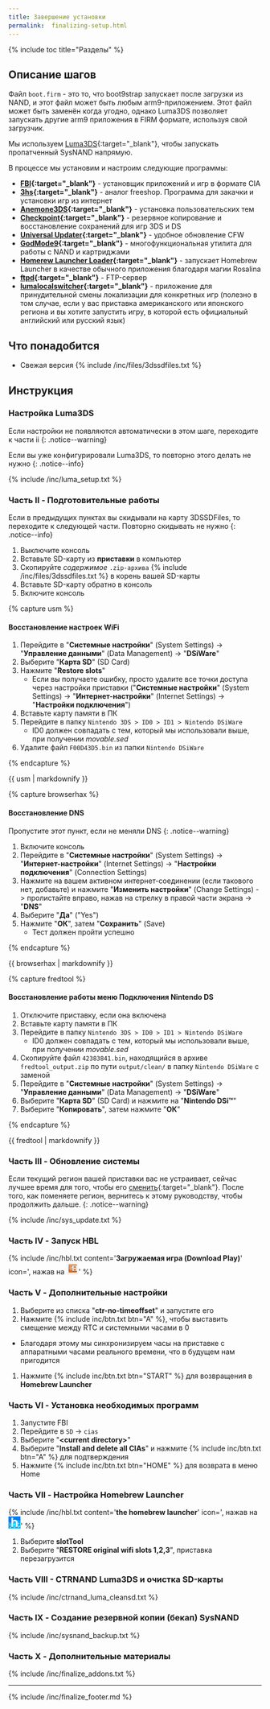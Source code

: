 ```yaml
---
title: Завершение установки
permalink:  finalizing-setup.html
---
```


{% include toc title="Разделы" %}

## Описание шагов

Файл `boot.firm` - это то, что boot9strap запускает после загрузки из NAND, и этот файл может быть любым arm9-приложением. Этот файл может быть заменён когда угодно, однако Luma3DS позволяет запускать другие arm9 приложения в FIRM формате, используя свой загрузчик.

Мы используем [Luma3DS](https://github.com/LumaTeam/Luma3DS/releases){:target="_blank"}, чтобы запускать пропатченный SysNAND напрямую.

В процессе мы установим и настроим следующие программы:      

+ **[FBI](https://github.com/TheRealZora/FBI-Reloaded/releases){:target="_blank"}** - установщик приложений и игр в формате CIA
+ **[3hs](https://hshop.erista.me/3hs){:target="_blank"}** - аналог freeshop. Программа для закачки и установки игр из интернет
+ **[Anemone3DS](https://github.com/astronautlevel2/Anemone3DS/releases){:target="_blank"}** - установка пользовательских тем
+ **[Checkpoint](https://github.com/FlagBrew/Checkpoint/releases){:target="_blank"}** - резервное копирование и восстановление сохранений для игр 3DS и DS
+ **[Universal Updater](https://github.com/Universal-Team/Universal-Updater/releases){:target="_blank"}** - удобное обновление CFW
+ **[GodMode9](){:target="_blank"}** - многофункциональная утилита для работы с NAND и картриджами
+ **[Homerew Launcher Loader](https://github.com/mariohackandglitch/homebrew_launcher_dummy/releases/latest){:target="_blank"}** - запускает Homebrew Launcher в качестве обычного приложения благодаря магии Rosalina
+ **[ftpd](https://github.com/mtheall/ftpd/releases){:target="_blank"}** - FTP-сервер 
+ **[lumalocalswitcher](https://github.com/Possum/LumaLocaleSwitcher/releases){:target="_blank"}** - приложение для принудительной смены локализации для конкретных игр (полезно в том случае, если у вас приставка американского или японского региона и вы хотите запустить игру, в которой есть официальный английский или русский язык)

## Что понадобится

* Свежая версия {% include /inc/files/3dssdfiles.txt %}

## Инструкция

### Настройка Luma3DS

Если настройки не появляются автоматически в этом шаге, переходите к части ii
{: .notice--warning}

Если вы уже конфигурировали Luma3DS, то повторно этого делать не нужно
{: .notice--info}

{% include /inc/luma_setup.txt %}

### Часть II - Подготовительные работы

Если в предыдущих пунктах вы скидывали на карту 3DSSDFiles, то переходите к следующей части. Повторно скидывать не нужно
{: .notice--info}

1. Выключите консоль
1. Вставьте SD-карту из **приставки** в компьютер
1. Скопируйте _содержимое_ `.zip-архива` {% include /inc/files/3dssdfiles.txt %} в корень вашей SD-карты
1. Вставьте SD-карту обратно в консоль
1. Включите консоль

{% capture usm %}

#### Восстановление настроек WiFi

1. Перейдите в "**Системные настройки**" (System Settings) -> "**Управление данными**" (Data Management) -> "**DSiWare**"
1. Выберите "**Карта SD**" (SD Card)
1. Нажмите "**Restore slots**"
	 * Если вы получаете ошибку, просто удалите все точки доступа через настройки приставки ("**Системные настройки**" (System Settings) -> "**Интернет-настройки**" (Internet Settings) -> "**Настройки подключения**")
1. Вставьте карту памяти в ПК 
1. Перейдите в папку `Nintendo 3DS > ID0 > ID1 > Nintendo DSiWare`
    * ID0 должен совпадать с тем, который мы использовали выше, при получении *movable.sed*
1. Удалите файл `F00D43D5.bin` из папки `Nintendo DSiWare`

{% endcapture %}
<div class="hidden" id="usm">{{ usm | markdownify }}</div>

{% capture browserhax %}

#### Восстановление DNS

Пропустите этот пункт, если не меняли DNS
{: .notice--warning}

1. Включите консоль
1. Перейдите в "**Системные настройки**" (System Settings) -> "**Интернет-настройки**" (Internet Settings) -> "**Настройки подключения**" (Connection Settings)
1. Нажмите на вашем активном интернет-соединении (если такового нет, добавьте) и нажмите "**Изменить настройки**" (Change Settings) -> пролистайте вправо, нажав на стрелку в правой части экрана -> "**DNS**"
1. Выберите "**Да**" ("Yes")
1. Нажмите "**ОК**", затем "**Сохранить**" (Save)
	* Тест должен пройти успешно

{% endcapture %}
<div class="hidden" id="browserhax">{{ browserhax | markdownify }}</div>

{% capture fredtool %}

#### Восстановление работы меню Подключения Nintendo DS

1. Отключите приставку, если она включена
1. Вставьте карту памяти в ПК 
1. Перейдите в папку `Nintendo 3DS > ID0 > ID1 > Nintendo DSiWare`
    * ID0 должен совпадать с тем, который мы использовали выше, при получении *movable.sed*
1. Скопируйте файл `42383841.bin`, находящийся в архиве `fredtool_output.zip` по пути `output/clean/` в папку `Nintendo DSiWare` с заменой
1. Перейдите в "**Системные настройки**" (System Settings) -> "**Управление данными**" (Data Management) -> "**DSiWare**"
1. Выберите "**Карта SD**" (SD Card) и нажмите на "**Nintendo DSi™**"
1. Выберите "**Копировать**", затем нажмите "**ОК**"

{% endcapture %}
<div class="hidden" id="fredtool">{{ fredtool | markdownify }}</div>

### Часть III - Обновление системы

Если текущий регион вашей приставки вас не устраивает, сейчас лучшее время для того, чтобы его [сменить](region-changing){:target="_blank"}. После того, как поменяете регион, вернитесь к этому руководству, чтобы продолжить дальше.
{: .notice--warning}

{% include /inc/sys_update.txt %}

### Часть IV - Запуск HBL

{% include /inc/hbl.txt content='**Загружаемая игра (Download Play)**' icon=', нажав на <img src="/images/icons/download-play-icon.png" alt="соответствующую иконку" height="24px" width="24px">' %}

### Часть V - Дополнительные настройки

1. Выберите из списка "**ctr-no-timeoffset**" и запустите его
1. Нажмите {% include inc/btn.txt btn="A" %}, чтобы выставить смещение между RTC и системными часами в 0
  + Благодаря этому мы синхронизируем часы на приставке с аппаратными часами реального времени, что в будущем нам пригодится
1. Нажмите {% include inc/btn.txt btn="START" %} для возвращения в **Homebrew Launcher**

### Часть VI - Установка необходимых программ

1. Запустите FBI
1. Перейдите в `SD` -> `cias`
1. Выберите "**\<current directory>**"
1. Выберите "**Install and delete all CIAs**" и нажмите {% include inc/btn.txt btn="A" %} для подтверждения
1. Нажмите {% include inc/btn.txt btn="HOME" %} для возврата в меню Home

### Часть VII - Настройка Homebrew Launcher

{% include /inc/hbl.txt content='**the homebrew launcher**' icon=', нажав на <img src="/images/icons/hbl-icon.png" alt="соответствующую иконку" height="24px" width="24px">' %}
1. Выберите **slotTool**
1. Выберите "**RESTORE original wifi slots 1,2,3**", приставка перезагрузится

### Часть VIII - CTRNAND Luma3DS и очистка SD-карты 

{% include /inc/ctrnand_luma_cleansd.txt %}

### Часть IX - Создание резервной копии (бекап) SysNAND

{% include /inc/sysnand_backup.txt %}

### Часть X - Дополнительные материалы

{% include /inc/finalize_addons.txt %}

___

{% include /inc/finalize_footer.md %}

<script>
	bh = localStorage.getItem('browserhax')
	ft = localStorage.getItem('fredtool')
	usm = localStorage.getItem('usm')

	if (bh == "1") {
		document.querySelector('#browserhax').classList.remove("hidden")
	}

	if (ft == "1") {
		document.querySelector('#fredtool').classList.remove("hidden")
	}

	if (usm == "1") {
		document.querySelector('#usm').classList.remove("hidden")
	}

	localStorage.clear();
</script>

